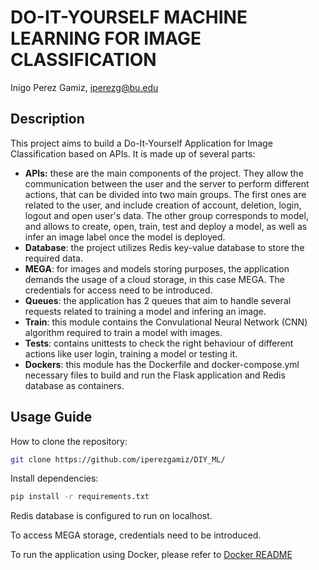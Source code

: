 # DO-IT-YOURSELF MACHINE LEARNING FOR IMAGE CLASSIFICATION
Inigo Perez Gamiz, iperezg@bu.edu

## Description
This project aims to build a Do-It-Yourself Application for Image Classification based on APIs. It is made up of several parts:
- **APIs:** these are the main components of the project. They allow the communication between the user and the server to perform different actions, that can be divided into two main groups. The first ones are related to the user, and include creation of account, deletion, login, logout and open user's data. The other group corresponds to model, and allows to create, open, train, test and deploy a model, as well as infer an image label once the model is deployed.
- **Database**: the project utilizes Redis key-value database to store the required data.
- **MEGA**: for images and models storing purposes, the application demands the usage of a cloud storage, in this case MEGA. The credentials for access need to be introduced.
- **Queues**: the application has 2 queues that aim to handle several requests related to training a model and infering an image.
- **Train**: this module contains the Convulational Neural Network (CNN) algorithm required to train a model with images.
- **Tests**: contains unittests to check the right behaviour of different actions like user login, training a model or testing it.
- **Dockers**: this module has the Dockerfile and docker-compose.yml necessary files to build and run the Flask application and Redis database as containers.

## Usage Guide
How to clone the repository:
```bash
git clone https://github.com/iperezgamiz/DIY_ML/
```

Install dependencies:
```bash
pip install -r requirements.txt
```
Redis database is configured to run on localhost. 

To access MEGA storage, credentials need to be introduced.

To run the application using Docker, please refer to [Docker README](https://github.com/iperezgamiz/DIY_ML/blob/main/dockers/README.md)  
